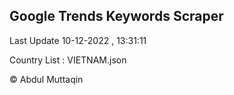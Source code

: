 

## Google Trends Keywords Scraper 
 
Last Update 10-12-2022 , 13:31:11

Country List :
VIETNAM.json



© Abdul Muttaqin 
